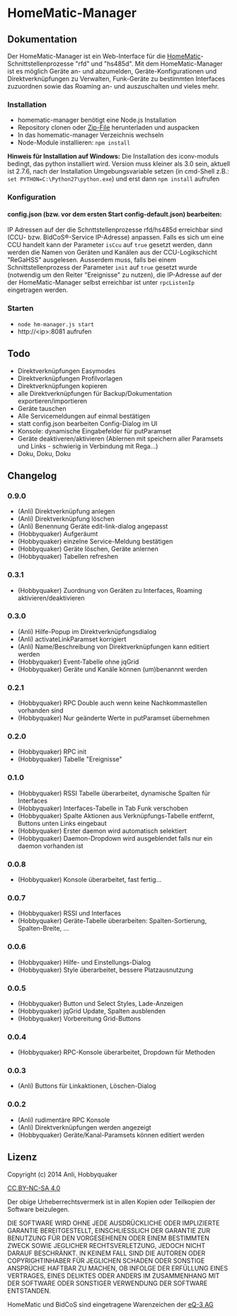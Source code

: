 # HomeMatic-Manager

## Dokumentation

Der HomeMatic-Manager ist ein Web-Interface für die [HomeMatic](http://www.homematic.com)-Schnittstellenprozesse "rfd"
und "hs485d". Mit dem HomeMatic-Manager ist es möglich Geräte an- und abzumelden, Geräte-Konfigurationen und
Direktverknüpfungen zu Verwalten, Funk-Geräte zu bestimmten Interfaces zuzuordnen sowie das Roaming an- und
auszuschalten und vieles mehr.


### Installation

* homematic-manager benötigt eine Node.js Installation
* Repository clonen oder [Zip-File](https://github.com/hobbyquaker/homematic-manager/archive/master.zip) herunterladen und auspacken
* In das homematic-manager Verzeichnis wechseln
* Node-Module installieren: ``npm install``

**Hinweis für Installation auf Windows:**
 Die Installation des iconv-moduls bedingt, das python installiert wird.
 Version muss kleiner als 3.0 sein, aktuell ist 2.7.6,
 nach der Installation Umgebungsvariable setzen (in cmd-Shell z.B.:
     ````set PYTHON=C:\Python27\python.exe````)
 und erst dann ````npm install```` aufrufen


### Konfiguration

#### config.json (bzw. vor dem ersten Start config-default.json) bearbeiten:

IP Adressen auf der die Schnttstellenprozesse rfd/hs485d erreichbar sind (CCU- bzw. BidCoS®-Service IP-Adresse) anpassen. Falls es sich um eine CCU handelt kann der Parameter ````isCcu```` auf ````true```` gesetzt werden, dann werden die Namen von Geräten und Kanälen aus der CCU-Logikschicht "ReGaHSS" ausgelesen. Ausserdem muss, falls bei einem Schnittstellenprozess der Parameter ````init```` auf ````true```` gesetzt wurde (notwendig um den Reiter "Ereignisse" zu nutzen), die IP-Adresse auf der der HomeMatic-Manager selbst erreichbar ist unter ````rpcListenIp```` eingetragen werden.


### Starten

* ```node hm-manager.js start```
* http://&lt;ip&gt;:8081 aufrufen

## Todo

* Direktverknüpfungen Easymodes
* Direktverknüpfungen Profilvorlagen
* Direktverknüpfungen kopieren
* alle Direktverknüpfungen für Backup/Dokumentation exportieren/importieren
* Geräte tauschen
* Alle Servicemeldungen auf einmal bestätigen
* statt config.json bearbeiten Config-Dialog im UI
* Konsole: dynamische Eingabefelder für putParamset
* Geräte deaktiveren/aktivieren (Ablernen mit speichern aller Paramsets und Links - schwierig in Verbindung mit Rega...)
* Doku, Doku, Doku

## Changelog

### 0.9.0
* (Anli) Direktverknüpfung anlegen
* (Anli) Direktverknüpfung löschen
* (Anli) Benennung Geräte edit-link-dialog angepasst
* (Hobbyquaker) Aufgeräumt
* (Hobbyquaker) einzelne Service-Meldung bestätigen
* (Hobbyquaker) Geräte löschen, Geräte anlernen
* (Hobbyquaker) Tabellen refreshen


### 0.3.1
* (Hobbyquaker) Zuordnung von Geräten zu Interfaces, Roaming aktivieren/deaktivieren

### 0.3.0
* (Anli) Hilfe-Popup im Direktverknüpfungsdialog
* (Anli) activateLinkParamset korrigiert
* (Anli) Name/Beschreibung von Direktverknüpfungen kann editiert werden
* (Hobbyquaker) Event-Tabelle ohne jqGrid
* (Hobbyquaker) Geräte und Kanäle können (um)benannnt werden

### 0.2.1
* (Hobbyquaker) RPC Double auch wenn keine Nachkommastellen vorhanden sind
* (Hobbyquaker) Nur geänderte Werte in putParamset übernehmen

### 0.2.0
* (Hobbyquaker) RPC init
* (Hobbyquaker) Tabelle "Ereignisse"


### 0.1.0
* (Hobbyquaker) RSSI Tabelle überarbeitet, dynamische Spalten für Interfaces
* (Hobbyquaker) Interfaces-Tabelle in Tab Funk verschoben
* (Hobbyquaker) Spalte Aktionen aus Verknüpfungs-Tabelle entfernt, Buttons unten Links eingebaut
* (Hobbyquaker) Erster daemon wird automatisch selektiert
* (Hobbyquaker) Daemon-Dropdown wird ausgeblendet falls nur ein daemon vorhanden ist

### 0.0.8
* (Hobbyquaker) Konsole überarbeitet, fast fertig...

### 0.0.7
* (Hobbyquaker) RSSI und Interfaces
* (Hobbyquaker) Geräte-Tabelle überarbeiten: Spalten-Sortierung, Spalten-Breite, ...

### 0.0.6
* (Hobbyquaker) Hilfe- und Einstellungs-Dialog
* (Hobbyquaker) Style überarbeitet, bessere Platzausnutzung

### 0.0.5
* (Hobbyquaker) Button und Select Styles, Lade-Anzeigen
* (Hobbyquaker) jqGrid Update, Spalten ausblenden
* (Hobbyquaker) Vorbereitung Grid-Buttons

### 0.0.4
* (Hobbyquaker) RPC-Konsole überarbeitet, Dropdown für Methoden

### 0.0.3

* (Anli) Buttons für Linkaktionen, Löschen-Dialog

### 0.0.2

* (Anli) rudimentäre RPC Konsole
* (Anli) Direktverknüpfungen werden angezeigt
* (Hobbyquaker) Geräte/Kanal-Paramsets können editiert werden


## Lizenz

Copyright (c) 2014 Anli, Hobbyquaker

[CC BY-NC-SA 4.0](http://creativecommons.org/licenses/by-nc-sa/4.0/)


Der obige Urheberrechtsvermerk ist in allen Kopien oder Teilkopien der Software beizulegen.

DIE SOFTWARE WIRD OHNE JEDE AUSDRÜCKLICHE ODER IMPLIZIERTE GARANTIE BEREITGESTELLT, EINSCHLIESSLICH DER GARANTIE ZUR BENUTZUNG FÜR DEN VORGESEHENEN ODER EINEM BESTIMMTEN ZWECK SOWIE JEGLICHER RECHTSVERLETZUNG, JEDOCH NICHT DARAUF BESCHRÄNKT. IN KEINEM FALL SIND DIE AUTOREN ODER COPYRIGHTINHABER FÜR JEGLICHEN SCHADEN ODER SONSTIGE ANSPRÜCHE HAFTBAR ZU MACHEN, OB INFOLGE DER ERFÜLLUNG EINES VERTRAGES, EINES DELIKTES ODER ANDERS IM ZUSAMMENHANG MIT DER SOFTWARE ODER SONSTIGER VERWENDUNG DER SOFTWARE ENTSTANDEN.

HomeMatic und BidCoS sind eingetragene Warenzeichen der [eQ-3 AG](http://eq-3.de)
